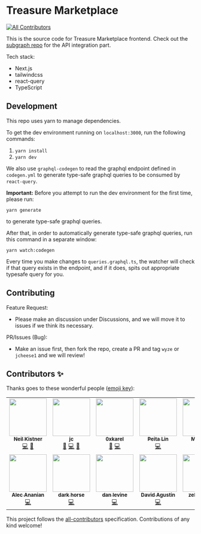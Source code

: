# Treasure Marketplace
<!-- ALL-CONTRIBUTORS-BADGE:START - Do not remove or modify this section -->
[![All Contributors](https://img.shields.io/badge/all_contributors-13-orange.svg?style=flat-square)](#contributors-)
<!-- ALL-CONTRIBUTORS-BADGE:END -->

This is the source code for Treasure Marketplace frontend. Check out the [subgraph repo](https://github.com/TreasureProject/treasure-marketplace-subgraph) for the API integration part.

Tech stack:

- Next.js
- tailwindcss
- react-query
- TypeScript

## Development

This repo uses yarn to manage dependencies.

To get the dev environment running on `localhost:3000`, run the following commands:

1. `yarn install`
2. `yarn dev`

We also use `graphql-codegen` to read the graphql endpoint defined in `codegen.yml` to generate type-safe graphql queries to be consumed by `react-query`.

**Important:** Before you attempt to run the dev environment for the first time, please run:

`yarn generate`

to generate type-safe graphql queries.

After that, in order to automatically generate type-safe graphql queries, run this command in a separate window:

`yarn watch:codegen`

Every time you make changes to `queries.graphql.ts`, the watcher will check if that query exists in the endpoint, and if it does, spits out appropriate typesafe query for you.

## Contributing

Feature Request:

- Please make an discussion under Discussions, and we will move it to issues if we think its necessary.

PR/Issues (Bug):
- Make an issue first, then fork the repo, create a PR and tag `wyze` or `jcheese1` and we will review!

## Contributors ✨

Thanks goes to these wonderful people ([emoji key](https://allcontributors.org/docs/en/emoji-key)):

<!-- ALL-CONTRIBUTORS-LIST:START - Do not remove or modify this section -->
<!-- prettier-ignore-start -->
<!-- markdownlint-disable -->
<table>
  <tr>
    <td align="center"><a href="https://neilkistner.com/"><img src="https://avatars.githubusercontent.com/u/186971?v=4?s=100" width="100px;" alt=""/><br /><sub><b>Neil Kistner</b></sub></a><br /><a href="https://github.com/TreasureProject/treasure-marketplace/commits?author=wyze" title="Code">💻</a> <a href="#ideas-wyze" title="Ideas, Planning, & Feedback">🤔</a></td>
    <td align="center"><a href="https://github.com/jcheese1"><img src="https://avatars.githubusercontent.com/u/15570714?v=4?s=100" width="100px;" alt=""/><br /><sub><b>jc</b></sub></a><br /><a href="#ideas-jcheese1" title="Ideas, Planning, & Feedback">🤔</a> <a href="https://github.com/TreasureProject/treasure-marketplace/commits?author=jcheese1" title="Code">💻</a> <a href="#design-jcheese1" title="Design">🎨</a></td>
    <td align="center"><a href="http://treasure.tools"><img src="https://avatars.githubusercontent.com/u/95452264?v=4?s=100" width="100px;" alt=""/><br /><sub><b>0xkarel</b></sub></a><br /><a href="https://github.com/TreasureProject/treasure-marketplace/commits?author=0xkarel" title="Documentation">📖</a> <a href="https://github.com/TreasureProject/treasure-marketplace/commits?author=0xkarel" title="Code">💻</a></td>
    <td align="center"><a href="https://www.linkedin.com/in/peitalin"><img src="https://avatars.githubusercontent.com/u/4037878?v=4?s=100" width="100px;" alt=""/><br /><sub><b>Peita Lin</b></sub></a><br /><a href="https://github.com/TreasureProject/treasure-marketplace/commits?author=peitalin" title="Code">💻</a></td>
    <td align="center"><a href="http://malcosaurus.com"><img src="https://avatars.githubusercontent.com/u/3385743?v=4?s=100" width="100px;" alt=""/><br /><sub><b>Malcolm</b></sub></a><br /><a href="https://github.com/TreasureProject/treasure-marketplace/commits?author=mmnavarr" title="Code">💻</a></td>
    <td align="center"><a href="https://github.com/Caranell"><img src="https://avatars.githubusercontent.com/u/9637757?v=4?s=100" width="100px;" alt=""/><br /><sub><b>Anton Lyachek</b></sub></a><br /><a href="https://github.com/TreasureProject/treasure-marketplace/commits?author=Caranell" title="Code">💻</a></td>
    <td align="center"><a href="https://github.com/magiclars-off"><img src="https://avatars.githubusercontent.com/u/62888804?v=4?s=100" width="100px;" alt=""/><br /><sub><b>Lars</b></sub></a><br /><a href="https://github.com/TreasureProject/treasure-marketplace/commits?author=magiclars-off" title="Code">💻</a></td>
  </tr>
  <tr>
    <td align="center"><a href="https://www.linkedin.com/in/ananian"><img src="https://avatars.githubusercontent.com/u/1013230?v=4?s=100" width="100px;" alt=""/><br /><sub><b>Alec Ananian</b></sub></a><br /><a href="https://github.com/TreasureProject/treasure-marketplace/commits?author=alecananian" title="Code">💻</a></td>
    <td align="center"><a href="https://github.com/asharma13524"><img src="https://avatars.githubusercontent.com/u/28710772?v=4?s=100" width="100px;" alt=""/><br /><sub><b>dark horse</b></sub></a><br /><a href="https://github.com/TreasureProject/treasure-marketplace/commits?author=asharma13524" title="Code">💻</a></td>
    <td align="center"><a href="https://github.com/dsldsl"><img src="https://avatars.githubusercontent.com/u/50015?v=4?s=100" width="100px;" alt=""/><br /><sub><b>dan levine</b></sub></a><br /><a href="https://github.com/TreasureProject/treasure-marketplace/commits?author=dsldsl" title="Code">💻</a></td>
    <td align="center"><a href="https://github.com/davidagustin"><img src="https://avatars.githubusercontent.com/u/30575095?v=4?s=100" width="100px;" alt=""/><br /><sub><b>David Agustin</b></sub></a><br /><a href="https://github.com/TreasureProject/treasure-marketplace/commits?author=davidagustin" title="Code">💻</a></td>
    <td align="center"><a href="https://github.com/zelkibuilds"><img src="https://avatars.githubusercontent.com/u/94715286?v=4?s=100" width="100px;" alt=""/><br /><sub><b>zelkibuilds</b></sub></a><br /><a href="https://github.com/TreasureProject/treasure-marketplace/commits?author=zelkibuilds" title="Code">💻</a></td>
    <td align="center"><a href="https://github.com/caesarTheApe"><img src="https://avatars.githubusercontent.com/u/103601277?v=4?s=100" width="100px;" alt=""/><br /><sub><b>caesarTheApe</b></sub></a><br /><a href="https://github.com/TreasureProject/treasure-marketplace/commits?author=caesarTheApe" title="Code">💻</a></td>
  </tr>
</table>

<!-- markdownlint-restore -->
<!-- prettier-ignore-end -->

<!-- ALL-CONTRIBUTORS-LIST:END -->

This project follows the [all-contributors](https://github.com/all-contributors/all-contributors) specification. Contributions of any kind welcome!
